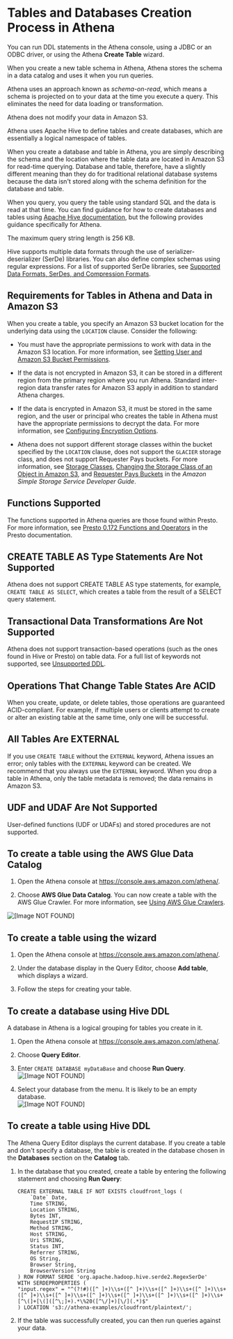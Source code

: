 # Tables and Databases Creation Process in Athena<a name="creating-tables"></a>

You can run DDL statements in the Athena console, using a JDBC or an ODBC driver, or using the Athena **Create Table** wizard\.

When you create a new table schema in Athena, Athena stores the schema in a data catalog and uses it when you run queries\.

Athena uses an approach known as *schema\-on\-read*, which means a schema is projected on to your data at the time you execute a query\. This eliminates the need for data loading or transformation\.

 Athena does not modify your data in Amazon S3\.

Athena uses Apache Hive to define tables and create databases, which are essentially a logical namespace of tables\. 

When you create a database and table in Athena, you are simply describing the schema and the location where the table data are located in Amazon S3 for read\-time querying\. Database and table, therefore, have a slightly different meaning than they do for traditional relational database systems because the data isn't stored along with the schema definition for the database and table\. 

When you query, you query the table using standard SQL and the data is read at that time\. You can find guidance for how to create databases and tables using [Apache Hive documentation](https://cwiki.apache.org/confluence/display/Hive/LanguageManual+DDL), but the following provides guidance specifically for Athena\.

The maximum query string length is 256 KB\.

Hive supports multiple data formats through the use of serializer\-deserializer \(SerDe\) libraries\. You can also define complex schemas using regular expressions\. For a list of supported SerDe libraries, see [Supported Data Formats, SerDes, and Compression Formats](supported-format.md)\.

## Requirements for Tables in Athena and Data in Amazon S3<a name="s3-considerations"></a>

When you create a table, you specify an Amazon S3 bucket location for the underlying data using the `LOCATION` clause\. Consider the following:

+ You must have the appropriate permissions to work with data in the Amazon S3 location\. For more information, see [Setting User and Amazon S3 Bucket Permissions](access.md)\.

+ If the data is not encrypted in Amazon S3, it can be stored in a different region from the primary region where you run Athena\. Standard inter\-region data transfer rates for Amazon S3 apply in addition to standard Athena charges\.

+ If the data is encrypted in Amazon S3, it must be stored in the same region, and the user or principal who creates the table in Athena must have the appropriate permissions to decrypt the data\. For more information, see [Configuring Encryption Options](encryption.md)\.

+ Athena does not support different storage classes within the bucket specified by the `LOCATION` clause, does not support the `GLACIER` storage class, and does not support Requester Pays buckets\. For more information, see [Storage Classes](http://docs.aws.amazon.com/AmazonS3/latest/dev/storage-class-intro.html), [Changing the Storage Class of an Object in Amazon S3](http://docs.aws.amazon.com/AmazonS3/latest/dev/ChgStoClsOfObj.html), and [Requester Pays Buckets](http://docs.aws.amazon.com/AmazonS3/latest/dev/RequesterPaysBuckets.html) in the *Amazon Simple Storage Service Developer Guide*\.

## Functions Supported<a name="hive-ddl-functions-supported"></a>

The functions supported in Athena queries are those found within Presto\. For more information, see [Presto 0\.172 Functions and Operators](https://prestodb.io/docs/0.172/functions.html) in the Presto documentation\.

## CREATE TABLE AS Type Statements Are Not Supported<a name="create-table-as-type-statements-are-not-supported"></a>

Athena does not support CREATE TABLE AS type statements, for example, `CREATE TABLE AS SELECT`, which creates a table from the result of a SELECT query statement\.

## Transactional Data Transformations Are Not Supported<a name="transactional-data-transformations-are-not-supported"></a>

Athena does not support transaction\-based operations \(such as the ones found in Hive or Presto\) on table data\. For a full list of keywords not supported, see [Unsupported DDL](unsupported-ddl.md)\.

## Operations That Change Table States Are ACID<a name="operations-that-change-table-states-are-acid"></a>

When you create, update, or delete tables, those operations are guaranteed ACID\-compliant\. For example, if multiple users or clients attempt to create or alter an existing table at the same time, only one will be successful\.

## All Tables Are EXTERNAL<a name="all-tables-are-external"></a>

If you use `CREATE TABLE` without the `EXTERNAL` keyword, Athena issues an error; only tables with the `EXTERNAL` keyword can be created\. We recommend that you always use the `EXTERNAL` keyword\. When you drop a table in Athena, only the table metadata is removed; the data remains in Amazon S3\.

## UDF and UDAF Are Not Supported<a name="udf-and-udaf-are-not-supported"></a>

User\-defined functions \(UDF or UDAFs\) and stored procedures are not supported\.

## To create a table using the AWS Glue Data Catalog<a name="to-create-a-table-using-the-aws-glue-data-catalog"></a>

1. Open the Athena console at [https://console\.aws\.amazon\.com/athena/](https://console.aws.amazon.com/athena/home)\.

1. Choose **AWS Glue Data Catalog**\. You can now create a table with the AWS Glue Crawler\. For more information, see [Using AWS Glue Crawlers](glue-best-practices.md#schema-crawlers)\.

![\[Image NOT FOUND\]](http://docs.aws.amazon.com/athena/latest/ug/images/glue_create_table.png)

## To create a table using the wizard<a name="to-create-a-table-using-the-wizard"></a>

1. Open the Athena console at [https://console\.aws\.amazon\.com/athena/](https://console.aws.amazon.com/athena/home)\.

1. Under the database display in the Query Editor, choose **Add table**, which displays a wizard\.

1. Follow the steps for creating your table\.

## To create a database using Hive DDL<a name="catalog-create-db"></a>

A database in Athena is a logical grouping for tables you create in it\.

1. Open the Athena console at [https://console\.aws\.amazon\.com/athena/](https://console.aws.amazon.com/athena/home)\.

1. Choose **Query Editor**\.

1. Enter `CREATE DATABASE myDataBase` and choose **Run Query**\.  
![\[Image NOT FOUND\]](http://docs.aws.amazon.com/athena/latest/ug/images/createdatabase.png)

1. Select your database from the menu\. It is likely to be an empty database\.  
![\[Image NOT FOUND\]](http://docs.aws.amazon.com/athena/latest/ug/images/catalogdashboard.png)

## To create a table using Hive DDL<a name="to-create-a-table-using-hive-ddl"></a>

The Athena Query Editor displays the current database\. If you create a table and don't specify a database, the table is created in the database chosen in the **Databases** section on the **Catalog** tab\.

1. In the database that you created, create a table by entering the following statement and choosing **Run Query**:

   ```
   CREATE EXTERNAL TABLE IF NOT EXISTS cloudfront_logs (
       `Date` Date,
       Time STRING,
       Location STRING,
       Bytes INT,
       RequestIP STRING,
       Method STRING,
       Host STRING,
       Uri STRING,
       Status INT,
       Referrer STRING,
       OS String,
       Browser String,
       BrowserVersion String
   ) ROW FORMAT SERDE 'org.apache.hadoop.hive.serde2.RegexSerDe'
   WITH SERDEPROPERTIES (
   "input.regex" = "^(?!#)([^ ]+)\\s+([^ ]+)\\s+([^ ]+)\\s+([^ ]+)\\s+([^ ]+)\\s+([^ ]+)\\s+([^ ]+)\\s+([^ ]+)\\s+([^ ]+)\\s+([^ ]+)\\s+[^\(]+[\(]([^\;]+).*\%20([^\/]+)[\/](.*)$"
   ) LOCATION 's3://athena-examples/cloudfront/plaintext/';
   ```

1. If the table was successfully created, you can then run queries against your data\.